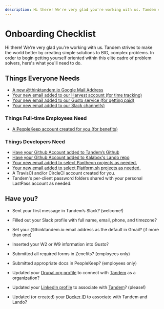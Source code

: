 ```yaml
---
description: Hi there! We're very glad you're working with us. Tandem strives to make the world better by creating simple solutions to BIG, complex problems.
---
```

Onboarding Checklist
====================

Hi there! We're very glad you're working with us. Tandem strives to make the world better by creating simple solutions to BIG, complex problems. In order to begin getting yourself oriented within this elite cadre of problem solvers, here's what you'll need to do.

Things Everyone Needs
---------------------

* [A new @thinktandem.io Google Mail Address](https://admin.google.com/kalabox.io/AdminHome?pli=1&fral=1#UserList:org=3zbo27o3jehmpl)
* [Your new email added to our Harvest account (for time tracking)](https://thinktandem.harvestapp.com/team)
* [Your new email added to our Gusto service (for getting paid)](https://manage.gusto.com/kalabox-inc)
* [Your new email added to our Slack channel(s)](https://thinktandem.slack.com)

### Things Full-time Employees Need

* [A PeopleKeep account created for you (for benefits)](https://tandem.peoplekeep.com)

### Things Developers Need

* [Have your Github Account added to Tandem’s Github](https://github.com/orgs/thinktandem/people)
* [Have your Github Account added to Kalabox's Lando repo](https://github.com/orgs/kalabox/people)
* [Your new email added to select Pantheon projects as needed.](https://pantheon.io)
* [Your new email added to select Platform.sh projects as needed.](https://platform.sh)
* A TravisCI and/or CircleCI account created for you.
* Tandem's per-client password folders shared with your personal LastPass account as needed.

Have you?
---------

* Sent your first message in Tandem’s Slack? (welcome!)

* Filled out your Slack profile with full name, email, phone, and timezone?

* Set your @thinktandem.io email address as the default in Gmail? (if more than one)

* Inserted your W2 or W9 information into Gusto?

* Submitted all required forms in Zenefits? (employees only)

* Submitted appropriate docs in PeopleKeep? (employees only)

* Updated your [Drupal.org profile](https://www.drupal.org/user/login) to connect with [Tandem](https://www.drupal.org/tandem) as a organization?

* Updated your [LinkedIn profile](https://www.linkedin.com/m/login/) to associate with [Tandem](https://www.linkedin.com/company-beta/12898991/)? (please!)

* Updated (or created) your [Docker ID](https://id.docker.com/login/) to associate with Tandem and Lando?
